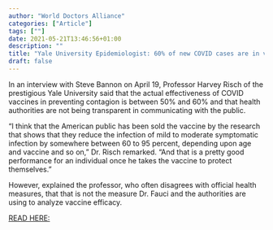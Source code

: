 ```yaml
---
author: "World Doctors Alliance"
categories: ["Article"]
tags: [""]
date: 2021-05-21T13:46:56+01:00
description: ""
title: "Yale University Epidemiologist: 60% of new COVID cases are in vaccinated people"
draft: false
---
```


In an interview with Steve Bannon on April 19, Professor Harvey Risch of the prestigious Yale University said that the actual effectiveness of COVID vaccines in preventing contagion is between 50% and 60% and that health authorities are not being transparent in communicating with the public.  

“I think that the American public has been sold the vaccine by the research that shows that they reduce the infection of mild to moderate symptomatic infection by somewhere between 60 to 95 percent, depending upon age and vaccine and so on,” Dr. Risch remarked. “And that is a pretty good performance for an individual once he takes the vaccine to protect themselves.”  

However, explained the professor, who often disagrees with official health measures, that that is not the measure Dr. Fauci and the authorities are using to analyze vaccine efficacy.  

[READ HERE:](https://thebl.tv/health/yale-university-epidemiologist-60-of-new-covid-cases-are-in-vaccinated-people.html)